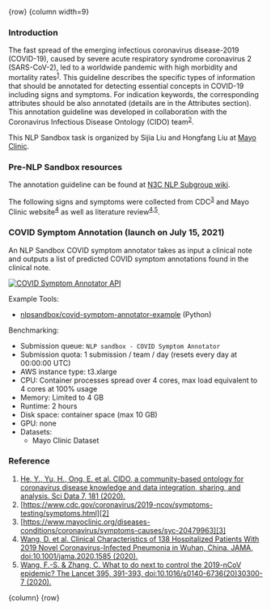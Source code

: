 <!-- markdownlint-disable-next-line first-line-h1 -->
{row}
{column width=9}

### Introduction

The fast spread of the emerging infectious coronavirus disease-2019 (COVID-19), caused by severe acute respiratory syndrome coronavirus 2 (SARS-CoV-2), led to a worldwide pandemic with high morbidity and mortality rates<sup>[1][1]</sup>. This guideline describes the specific types of information that should be annotated for detecting essential concepts in COVID-19 including signs and symptoms. For indication keywords, the corresponding attributes should be also annotated (details are in the Attributes section). This annotation guideline was developed in collaboration with the Coronavirus Infectious Disease Ontology (CIDO) team<sup>[2][2]</sup>.

This NLP Sandbox task is organized by Sijia Liu and Hongfang Liu at [Mayo Clinic].

### Pre-NLP Sandbox resources

The annotation guideline can be found at [N3C NLP Subgroup wiki].

The following signs and symptoms were collected from CDC<sup>[3][3]</sup> and Mayo Clinic website<sup>[4][4]</sup> as well as literature review<sup>[4][4],[5][5]</sup>.

### COVID Symptom Annotation (launch on July 15, 2021)

An NLP Sandbox COVID symptom annotator takes as input a clinical note and outputs a list of predicted COVID symptom annotations found in the clinical note.

[![COVID Symptom Annotator API](https://img.shields.io/badge/OpenAPI-Open_NLP_Tool_Specification-plop?color=94398d&labelColor=555555&logoColor=ffffff&style=for-the-badge&logo=openapi-initiative&label=)][covid-symptom-annotator-api]

Example Tools:

- [nlpsandbox/covid-symptom-annotator-example] (Python)

Benchmarking:

- Submission queue: `NLP sandbox - COVID Symptom Annotator`
- Submission quota: 1 submission / team / day (resets every day at 00:00:00 UTC)
- AWS instance type: t3.xlarge
- CPU: Container processes spread over 4 cores, max load equivalent to 4 cores at 100% usage
- Memory: Limited to 4 GB
- Runtime: 2 hours
- Disk space: container space (max 10 GB)
- GPU: none
- Datasets:
    - Mayo Clinic Dataset

### Reference

1. [He, Y., Yu, H., Ong, E. et al. CIDO, a community-based ontology for coronavirus disease knowledge and data integration, sharing, and analysis. Sci Data 7, 181 (2020).][1]
2. [https://www.cdc.gov/coronavirus/2019-ncov/symptoms-testing/symptoms.html][2]
3. [https://www.mayoclinic.org/diseases-conditions/coronavirus/symptoms-causes/syc-20479963][3]
4. [Wang, D. et al. Clinical Characteristics of 138 Hospitalized Patients With 2019 Novel Coronavirus-Infected Pneumonia in Wuhan, China. JAMA, doi:10.1001/jama.2020.1585 (2020).][4]
5. [Wang, F.-S. & Zhang, C. What to do next to control the 2019-nCoV epidemic? The Lancet 395, 391-393, doi:10.1016/s0140-6736(20)30300-7 (2020).][5]

{column} {row}


<!-- Images -->

<!-- Links -->

[1]: https://doi.org/10.1038/s41597-020-0523-6
[2]: https://www.cdc.gov/coronavirus/2019-ncov/symptoms-testing/symptoms.html
[3]: https://www.mayoclinic.org/diseases-conditions/coronavirus/symptoms-causes/syc-20479963
[4]: https://doi.org/10.1001/jama.2020.1585
[5]: https://doi.org/10.1016/s0140-6736(20)30300-7
[N3C NLP Subgroup wiki]: https://github.com/OHNLP/N3C-NLP-Documentation/wiki
[nlpsandbox/covid-symptom-annotator-example]: https://github.com/nlpsandbox/covid-symptom-annotator-example
[covid-symptom-annotator-api]: https://nlpsandbox.github.io/nlpsandbox-schemas/covid-symptom-annotator/latest/docs/
[Mayo Clinic]: https://www.mayoclinic.org/
